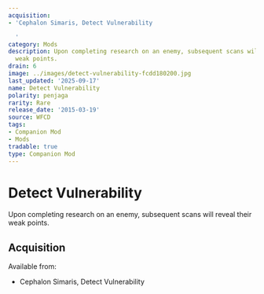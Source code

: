 ```yaml
---
acquisition:
- 'Cephalon Simaris, Detect Vulnerability

  '
category: Mods
description: Upon completing research on an enemy, subsequent scans will reveal their
  weak points.
drain: 6
image: ../images/detect-vulnerability-fcdd180200.jpg
last_updated: '2025-09-17'
name: Detect Vulnerability
polarity: penjaga
rarity: Rare
release_date: '2015-03-19'
source: WFCD
tags:
- Companion Mod
- Mods
tradable: true
type: Companion Mod
---
```


# Detect Vulnerability

Upon completing research on an enemy, subsequent scans will reveal their weak points.

## Acquisition

Available from:
- Cephalon Simaris, Detect Vulnerability


